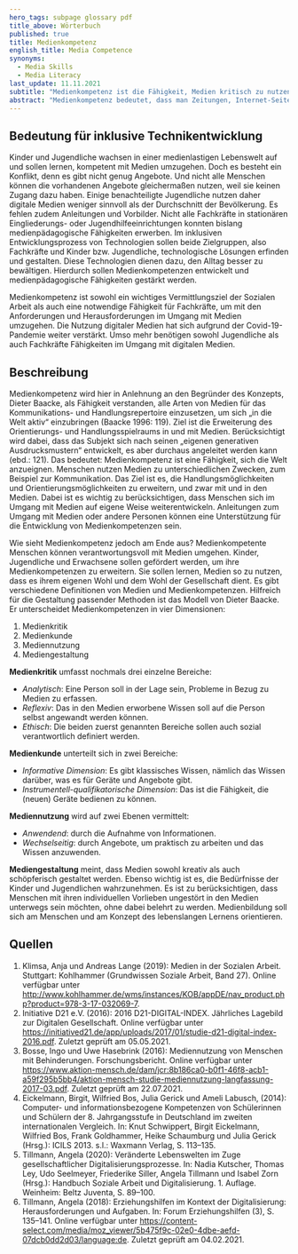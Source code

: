 ```yaml
---
hero_tags: subpage glossary pdf
title_above: Wörterbuch
published: true
title: Medienkompetenz
english_title: Media Competence
synonyms:
  - Media Skills
  - Media Literacy
last_update: 11.11.2021
subtitle: "Medienkompetenz ist die Fähigkeit, Medien kritisch zu nutzen, zu verstehen und zu bewerten."
abstract: "Medienkompetenz bedeutet, dass man Zeitungen, Internet-Seiten, soziale Netzwerke und andere Medien verantwortungsbewusst und kritisch verwendet. Das heißt, dass man die Medien selbst und die Inhalte hinterfragt und richtig deutet. Und dass man nicht alles, was dort zu lesen, zu sehen oder zu hören ist, für wahr hält. Bei eigenen Inhalten bedeutet Medienkompetenz auch, dass man diese verantwortungsvoll und ethisch korrekt erstellt und verbreitet."
---
```


## Bedeutung für inklusive Technikentwicklung

Kinder und Jugendliche wachsen in einer medienlastigen Lebenswelt auf und sollen lernen, kompetent mit Medien umzugehen. Doch es besteht ein Konflikt, denn es gibt nicht genug Angebote. Und nicht alle Menschen können die vorhandenen Angebote gleichermaßen nutzen, weil sie keinen Zugang dazu haben. Einige benachteiligte Jugendliche nutzen daher digitale Medien weniger sinnvoll als der Durchschnitt der Bevölkerung. Es fehlen zudem Anleitungen und Vorbilder. Nicht alle Fachkräfte in stationären Eingliederungs- oder Jugendhilfeeinrichtungen konnten bislang medienpädagogische Fähigkeiten erwerben. Im inklusiven Entwicklungsprozess von Technologien sollen beide Zielgruppen, also Fachkräfte und Kinder bzw. Jugendliche, technologische Lösungen erfinden und gestalten. Diese Technologien dienen dazu, den Alltag besser zu bewältigen. Hierdurch sollen Medienkompetenzen entwickelt und medienpädagogische Fähigkeiten gestärkt werden.

Medienkompetenz ist sowohl ein wichtiges Vermittlungsziel der Sozialen Arbeit als auch eine notwendige Fähigkeit für Fachkräfte, um mit den Anforderungen und Herausforderungen im Umgang mit Medien umzugehen. Die Nutzung digitaler Medien hat sich aufgrund der Covid-19-Pandemie weiter verstärkt. Umso mehr benötigen sowohl Jugendliche als auch Fachkräfte Fähigkeiten im Umgang mit digitalen Medien.

## Beschreibung

Medienkompetenz wird hier in Anlehnung an den Begründer des Konzepts, Dieter Baacke, als Fähigkeit verstanden, alle Arten von Medien für das Kommunikations- und Handlungsrepertoire einzusetzen, um sich „in die Welt aktiv“ einzubringen (Baacke 1996: 119). Ziel ist die Erweiterung des Orientierungs- und Handlungsspielraums in und mit Medien. Berücksichtigt wird dabei, dass das Subjekt sich nach seinen „eigenen generativen Ausdrucksmustern“ entwickelt, es aber durchaus angeleitet werden kann (ebd.: 121). Das bedeutet: Medienkompetenz ist eine Fähigkeit, sich die Welt anzueignen. Menschen nutzen Medien zu unterschiedlichen Zwecken, zum Beispiel zur Kommunikation. Das Ziel ist es, die Handlungsmöglichkeiten und Orientierungsmöglichkeiten zu erweitern, und zwar mit und in den Medien. Dabei ist es wichtig zu berücksichtigen, dass Menschen sich im Umgang mit Medien auf eigene Weise weiterentwickeln. Anleitungen zum Umgang mit Medien oder andere Personen können eine Unterstützung für die Entwicklung von Medienkompetenzen sein.

Wie sieht Medienkompetenz jedoch am Ende aus? Medienkompetente Menschen können verantwortungsvoll mit Medien umgehen. Kinder, Jugendliche und Erwachsene sollen gefördert werden, um ihre Medienkompetenzen zu erweitern. Sie sollen lernen, Medien so zu nutzen, dass es ihrem eigenen Wohl und dem Wohl der Gesellschaft dient. Es gibt verschiedene Definitionen von Medien und Medienkompetenzen. Hilfreich für die Gestaltung passender Methoden ist das Modell von Dieter Baacke. Er unterscheidet Medienkompetenzen in vier Dimensionen: 
1. Medienkritik
2. Medienkunde
3. Mediennutzung 
4. Mediengestaltung

**Medienkritik** umfasst nochmals drei einzelne Bereiche: 
- _Analytisch_: Eine Person soll in der Lage sein, Probleme in Bezug zu Medien zu erfassen. 
- _Reflexiv_: Das in den Medien erworbene Wissen soll auf die Person selbst angewandt werden können.
- _Ethisch_: Die beiden zuerst genannten Bereiche sollen auch sozial verantwortlich definiert werden.

**Medienkunde** unterteilt sich in zwei Bereiche: 
- _Informative Dimension_: Es gibt klassisches Wissen, nämlich das Wissen darüber, was es für Geräte und Angebote gibt. 
- _Instrumentell-qualifikatorische Dimension_: Das ist die Fähigkeit, die (neuen) Geräte bedienen zu können.

**Mediennutzung** wird auf zwei Ebenen vermittelt: 
- _Anwendend_: durch die Aufnahme von Informationen. 
- _Wechselseitig_: durch Angebote, um praktisch zu arbeiten und das Wissen anzuwenden.

**Mediengestaltung** meint, dass Medien sowohl kreativ als auch schöpferisch gestaltet werden. Ebenso wichtig ist es, die Bedürfnisse der Kinder und Jugendlichen wahrzunehmen. Es ist zu berücksichtigen, dass Menschen mit ihren individuellen Vorlieben ungestört in den Medien unterwegs sein möchten, ohne dabei belehrt zu werden. Medienbildung soll sich am Menschen und am Konzept des lebenslangen Lernens orientieren.

## Quellen

1. Klimsa, Anja und Andreas Lange (2019): Medien in der Sozialen Arbeit. Stuttgart: Kohlhammer (Grundwissen Soziale Arbeit, Band 27). Online verfügbar unter <http://www.kohlhammer.de/wms/instances/KOB/appDE/nav_product.php?product=978-3-17-032069-7>.
2. Initiative D21 e.V. (2016): 2016 D21-DIGITAL-INDEX. Jährliches Lagebild zur Digitalen Gesellschaft. Online verfügbar unter <https://initiatived21.de/app/uploads/2017/01/studie-d21-digital-index-2016.pdf>. Zuletzt geprüft am 05.05.2021.
3. Bosse, Ingo und Uwe Hasebrink (2016): Mediennutzung von Menschen mit Behinderungen. Forschungsbericht. Online verfügbar unter <https://www.aktion-mensch.de/dam/jcr:8b186ca0-b0f1-46f8-acb1-a59f295b5bb4/aktion-mensch-studie-mediennutzung-langfassung-2017-03.pdf>. Zuletzt geprüft am 22.07.2021.
4. Eickelmann, Birgit, Wilfried Bos, Julia Gerick und Ameli Labusch, (2014): Computer- und informationsbezogene Kompetenzen von Schülerinnen und Schülern der 8. Jahrgangsstufe in Deutschland im zweiten internationalen Vergleich. In: Knut Schwippert, Birgit Eickelmann, Wilfried Bos, Frank Goldhammer, Heike Schaumburg und Julia Gerick (Hrsg.): ICILS 2013. s.l.: Waxmann Verlag, S. 113–135.
5. Tillmann, Angela (2020): Veränderte Lebenswelten im Zuge gesellschaftlicher Digitalisierungsprozesse. In: Nadia Kutscher, Thomas Ley, Udo Seelmeyer, Friederike Siller, Angela Tillmann und Isabel Zorn (Hrsg.): Handbuch Soziale Arbeit und Digitalisierung. 1. Auflage. Weinheim: Beltz Juventa, S. 89–100.
6. Tillmann, Angela (2018): Erziehungshilfen im Kontext der Digitalisierung: Herausforderungen und Aufgaben. In: Forum Erziehungshilfen (3), S. 135–141. Online verfügbar unter <https://content-select.com/media/moz_viewer/5b475f9c-02e0-4dbe-aefd-07dcb0dd2d03/language:de>. Zuletzt geprüft am 04.02.2021.
